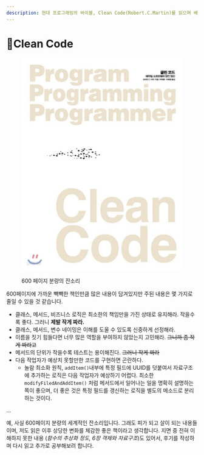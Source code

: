 ```yaml
---
description: 현대 프로그래밍의 바이블, Clean Code(Robert.C.Martin)를 읽으며 배운 점을 요약하고, 느낀 점을 적습니다.
---
```


# Clean Code

<figure><img src=".gitbook/assets/XL.jpeg" alt=""><figcaption><p>600 페이지 분량의 잔소리</p></figcaption></figure>

600페이지에 가까운 빽빽한 책인만큼 많은 내용이 담겨있지만 주된 내용은 몇 가지로 줄일 수 있을 것 같습니다.

* 클래스, 메서드, 비즈니스 로직은 최소한의 책임만을 가진 상태로 유지해라. 작을수록 좋다. 그러니 **제발 작게 짜라.**
* 클래스, 메서드, 변수 네이밍은 이해를 도울 수 있도록 신중하게 선정해라.
* 이름을 짓기 힘들다면 너무 많은 역할을 부여하지 않았는지 고민해라. ~~그니까 좀 작게 짜라고~~
* 메서드의 단위가 작을수록 테스트는 용이해진다. ~~그러니 작게 짜라~~
* 다음 작업자가 예상치 못할만한 코드를 구현하면 곤란하다.&#x20;
  * 놀람 최소화 원칙, `addItem()`내부에 특정 필드에 UUID를 덧붙여서 자료구조에 추가하는 로직은 다음 작업자가 예상하기 어렵다. 최소한 `modifyFiledAndAddItem()` 처럼 메서드에서 일어나는 일을 명확히 설명하는 쪽이 좋으며, 더 좋은 것은 특정 필드를 갱신하는 로직을 별도의 메소드로 분리하는 것이다.

...



예, 사실 600페이지 분량의 세계적인 잔소리입니다. 그래도 피가 되고 살이 되는 내용들이며, 저도 읽은 이후 상당한 변화를 체감한 좋은 책이라고 생각합니다. 지면 중 전혀 이해하지 못한 내용 (_함수의 추상화 정도, 6장 객체와 자료구조_)도 있어서, 후기를 작성하며 다시 읽고 추가로 공부해보려 합니다.
